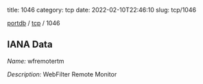 title: 1046
category: tcp
date: 2022-02-10T22:46:10
slug: tcp/1046

[portdb](/) / [tcp](/category/tcp.html) / 1046


## IANA Data

_Name:_ wfremotertm

_Description:_ WebFilter Remote Monitor

